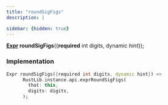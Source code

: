 ```yaml
---
title: "roundSigFigs"
description: |

sidebar: {hidden: true}
---
```

<span class="dart-code"><strong>[Expr] roundSigFigs</strong>({<span class="nobr"><strong>required</strong> int digits</span>, <span class="nobr">dynamic <i>hint</i></span>});</span>


### Implementation
```dart
Expr roundSigFigs({required int digits, dynamic hint}) =>
      RustLib.instance.api.exprRoundSigFigs(
        that: this,
        digits: digits,
      );
```

[Expr]: /reference/classes/expr/